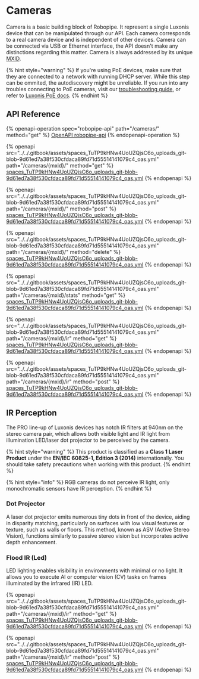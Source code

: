 # Cameras

Camera is a basic building block of Robopipe. It represent a single Luxonis device that can be manipulated through our API. Each camera corresponds to a real camera device and is independent of other devices. Camera can be connected via USB or Ethernet interface, the API doesn't make any distinctions regarding this matter. Camera is always addressed by its unique [MXID](https://docs.luxonis.com/software/depthai/examples/device_information/).

{% hint style="warning" %}
If you're using PoE devices, make sure that they are connected to a network with running DHCP server. While this step can be ommited, the autodiscovery might be unreliable. If you run into any troubles connecting to PoE cameras, visit our [troubleshooting guide](../../other/troubleshooting.md), or refer to  [Luxonis PoE docs](https://docs.luxonis.com/hardware/platform/deploy/poe-deployment-guide/#PoE%20deployment%20guide-Initial%20Connection-Debugging).
{% endhint %}

## API Reference

{% openapi-operation spec="robopipe-api" path="/cameras/" method="get" %}
[OpenAPI robopipe-api](https://gitbook-x-prod-openapi.4401d86825a13bf607936cc3a9f3897a.r2.cloudflarestorage.com/raw/61c09c137433794c1f1727040fd632d7a56c4ad805d94fa4404486ea4c326b25.yaml?X-Amz-Algorithm=AWS4-HMAC-SHA256&X-Amz-Content-Sha256=UNSIGNED-PAYLOAD&X-Amz-Credential=dce48141f43c0191a2ad043a6888781c%2F20250718%2Fauto%2Fs3%2Faws4_request&X-Amz-Date=20250718T111324Z&X-Amz-Expires=172800&X-Amz-Signature=9a5482f6e9a1d554674b652e3c19284a32fc5fc1f3506011a1337170323ab66a&X-Amz-SignedHeaders=host&x-amz-checksum-mode=ENABLED&x-id=GetObject)
{% endopenapi-operation %}

{% openapi src="../../.gitbook/assets/spaces_TuTP9kHNw4UoUZQjsC6o_uploads_git-blob-9d61ed7a38f530cfdaca89fd71d55514141079c4_oas.yml" path="/cameras/{mxid}/" method="get" %}
[spaces_TuTP9kHNw4UoUZQjsC6o_uploads_git-blob-9d61ed7a38f530cfdaca89fd71d55514141079c4_oas.yml](../../.gitbook/assets/spaces_TuTP9kHNw4UoUZQjsC6o_uploads_git-blob-9d61ed7a38f530cfdaca89fd71d55514141079c4_oas.yml)
{% endopenapi %}

{% openapi src="../../.gitbook/assets/spaces_TuTP9kHNw4UoUZQjsC6o_uploads_git-blob-9d61ed7a38f530cfdaca89fd71d55514141079c4_oas.yml" path="/cameras/{mxid}/" method="post" %}
[spaces_TuTP9kHNw4UoUZQjsC6o_uploads_git-blob-9d61ed7a38f530cfdaca89fd71d55514141079c4_oas.yml](../../.gitbook/assets/spaces_TuTP9kHNw4UoUZQjsC6o_uploads_git-blob-9d61ed7a38f530cfdaca89fd71d55514141079c4_oas.yml)
{% endopenapi %}

{% openapi src="../../.gitbook/assets/spaces_TuTP9kHNw4UoUZQjsC6o_uploads_git-blob-9d61ed7a38f530cfdaca89fd71d55514141079c4_oas.yml" path="/cameras/{mxid}/" method="delete" %}
[spaces_TuTP9kHNw4UoUZQjsC6o_uploads_git-blob-9d61ed7a38f530cfdaca89fd71d55514141079c4_oas.yml](../../.gitbook/assets/spaces_TuTP9kHNw4UoUZQjsC6o_uploads_git-blob-9d61ed7a38f530cfdaca89fd71d55514141079c4_oas.yml)
{% endopenapi %}

{% openapi src="../../.gitbook/assets/spaces_TuTP9kHNw4UoUZQjsC6o_uploads_git-blob-9d61ed7a38f530cfdaca89fd71d55514141079c4_oas.yml" path="/cameras/{mxid}/stats" method="get" %}
[spaces_TuTP9kHNw4UoUZQjsC6o_uploads_git-blob-9d61ed7a38f530cfdaca89fd71d55514141079c4_oas.yml](../../.gitbook/assets/spaces_TuTP9kHNw4UoUZQjsC6o_uploads_git-blob-9d61ed7a38f530cfdaca89fd71d55514141079c4_oas.yml)
{% endopenapi %}

{% openapi src="../../.gitbook/assets/spaces_TuTP9kHNw4UoUZQjsC6o_uploads_git-blob-9d61ed7a38f530cfdaca89fd71d55514141079c4_oas.yml" path="/cameras/{mxid}/ir" method="get" %}
[spaces_TuTP9kHNw4UoUZQjsC6o_uploads_git-blob-9d61ed7a38f530cfdaca89fd71d55514141079c4_oas.yml](../../.gitbook/assets/spaces_TuTP9kHNw4UoUZQjsC6o_uploads_git-blob-9d61ed7a38f530cfdaca89fd71d55514141079c4_oas.yml)
{% endopenapi %}

{% openapi src="../../.gitbook/assets/spaces_TuTP9kHNw4UoUZQjsC6o_uploads_git-blob-9d61ed7a38f530cfdaca89fd71d55514141079c4_oas.yml" path="/cameras/{mxid}/ir" method="post" %}
[spaces_TuTP9kHNw4UoUZQjsC6o_uploads_git-blob-9d61ed7a38f530cfdaca89fd71d55514141079c4_oas.yml](../../.gitbook/assets/spaces_TuTP9kHNw4UoUZQjsC6o_uploads_git-blob-9d61ed7a38f530cfdaca89fd71d55514141079c4_oas.yml)
{% endopenapi %}

## IR Perception

The PRO line-up of Luxonis devices has notch IR filters at 940nm on the stereo camera pair, which allows both visible light and IR light from illumination LED/laser dot projector to be perceived by the camera.

{% hint style="warning" %}
This product is classified as a **Class 1 Laser Product** under the **EN/IEC 60825-1, Edition 3 (2014)** internationally. You should take safety precautions when working with this product.
{% endhint %}

{% hint style="info" %}
RGB cameras do not perceive IR light, only monochromatic sensors have IR perception.
{% endhint %}

### Dot Projector

A laser dot projector emits numerous tiny dots in front of the device, aiding in disparity matching, particularly on surfaces with low visual features or texture, such as walls or floors. This method, known as ASV (Active Stereo Vision), functions similarly to passive stereo vision but incorporates active depth enhancement.

### Flood IR (Led)

LED lighting enables visibility in environments with minimal or no light. It allows you to execute AI or computer vision (CV) tasks on frames illuminated by the infrared (IR) LED.

{% openapi src="../../.gitbook/assets/spaces_TuTP9kHNw4UoUZQjsC6o_uploads_git-blob-9d61ed7a38f530cfdaca89fd71d55514141079c4_oas.yml" path="/cameras/{mxid}/ir" method="get" %}
[spaces_TuTP9kHNw4UoUZQjsC6o_uploads_git-blob-9d61ed7a38f530cfdaca89fd71d55514141079c4_oas.yml](../../.gitbook/assets/spaces_TuTP9kHNw4UoUZQjsC6o_uploads_git-blob-9d61ed7a38f530cfdaca89fd71d55514141079c4_oas.yml)
{% endopenapi %}

{% openapi src="../../.gitbook/assets/spaces_TuTP9kHNw4UoUZQjsC6o_uploads_git-blob-9d61ed7a38f530cfdaca89fd71d55514141079c4_oas.yml" path="/cameras/{mxid}/ir" method="post" %}
[spaces_TuTP9kHNw4UoUZQjsC6o_uploads_git-blob-9d61ed7a38f530cfdaca89fd71d55514141079c4_oas.yml](../../.gitbook/assets/spaces_TuTP9kHNw4UoUZQjsC6o_uploads_git-blob-9d61ed7a38f530cfdaca89fd71d55514141079c4_oas.yml)
{% endopenapi %}
